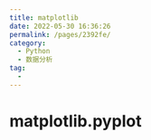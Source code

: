 ```yaml
---
title: matplotlib
date: 2022-05-30 16:36:26
permalink: /pages/2392fe/
category:
  - Python
  - 数据分析
tag:
  - 
---
```

# matplotlib.pyplot
